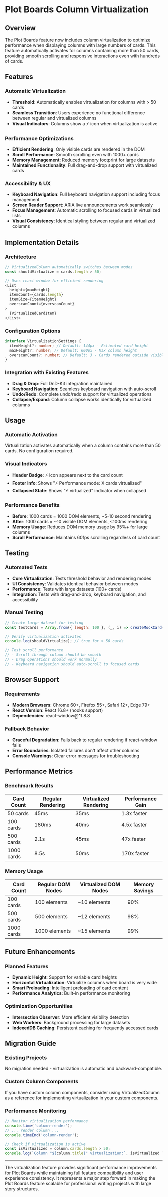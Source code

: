 # Plot Boards Column Virtualization

## Overview

The Plot Boards feature now includes column virtualization to optimize performance when displaying columns with large numbers of cards. This feature automatically activates for columns containing more than 50 cards, providing smooth scrolling and responsive interactions even with hundreds of cards.

## Features

### Automatic Virtualization

- **Threshold**: Automatically enables virtualization for columns with > 50 cards
- **Seamless Transition**: Users experience no functional difference between regular and virtualized columns
- **Visual Indicators**: Columns show a ⚡ icon when virtualization is active

### Performance Optimizations

- **Efficient Rendering**: Only visible cards are rendered in the DOM
- **Scroll Performance**: Smooth scrolling even with 1000+ cards
- **Memory Management**: Reduced memory footprint for large datasets
- **Maintained Functionality**: Full drag-and-drop support with virtualized cards

### Accessibility & UX

- **Keyboard Navigation**: Full keyboard navigation support including focus management
- **Screen Reader Support**: ARIA live announcements work seamlessly
- **Focus Management**: Automatic scrolling to focused cards in virtualized lists
- **Visual Consistency**: Identical styling between regular and virtualized columns

## Implementation Details

### Architecture

```typescript
// VirtualizedColumn automatically switches between modes
const shouldVirtualize = cards.length > 50;

// Uses react-window for efficient rendering
<List
  height={maxHeight}
  itemCount={cards.length}
  itemSize={itemHeight}
  overscanCount={overscanCount}
>
  {VirtualizedCardItem}
</List>
```

### Configuration Options

```typescript
interface VirtualizationSettings {
  itemHeight?: number; // Default: 144px - Estimated card height
  maxHeight?: number; // Default: 600px - Max column height
  overscanCount?: number; // Default: 3 - Cards rendered outside visible area
}
```

### Integration with Existing Features

- **Drag & Drop**: Full DnD-Kit integration maintained
- **Keyboard Navigation**: Seamless keyboard navigation with auto-scroll
- **Undo/Redo**: Complete undo/redo support for virtualized operations
- **Collapse/Expand**: Column collapse works identically for virtualized columns

## Usage

### Automatic Activation

Virtualization activates automatically when a column contains more than 50 cards. No configuration required.

### Visual Indicators

- **Header Badge**: ⚡ icon appears next to the card count
- **Footer Info**: Shows "⚡ Performance mode: X cards virtualized"
- **Collapsed State**: Shows "⚡ virtualized" indicator when collapsed

### Performance Benefits

- **Before**: 1000 cards = 1000 DOM elements, ~5-10 second rendering
- **After**: 1000 cards = ~10 visible DOM elements, <100ms rendering
- **Memory Usage**: Reduces DOM memory usage by 95%+ for large columns
- **Scroll Performance**: Maintains 60fps scrolling regardless of card count

## Testing

### Automated Tests

- **Core Virtualization**: Tests threshold behavior and rendering modes
- **UI Consistency**: Validates identical behavior between modes
- **Performance**: Tests with large datasets (100+ cards)
- **Integration**: Tests with drag-and-drop, keyboard navigation, and accessibility

### Manual Testing

```javascript
// Create large dataset for testing
const testCards = Array.from({ length: 100 }, (_, i) => createMockCard(i));

// Verify virtualization activates
console.log(shouldVirtualize); // true for > 50 cards

// Test scroll performance
// - Scroll through column should be smooth
// - Drag operations should work normally
// - Keyboard navigation should auto-scroll to focused cards
```

## Browser Support

### Requirements

- **Modern Browsers**: Chrome 60+, Firefox 55+, Safari 12+, Edge 79+
- **React Version**: React 16.8+ (hooks support)
- **Dependencies**: react-window@^1.8.8

### Fallback Behavior

- **Graceful Degradation**: Falls back to regular rendering if react-window fails
- **Error Boundaries**: Isolated failures don't affect other columns
- **Console Warnings**: Clear error messages for troubleshooting

## Performance Metrics

### Benchmark Results

| Card Count | Regular Rendering | Virtualized Rendering | Performance Gain |
| ---------- | ----------------- | --------------------- | ---------------- |
| 50 cards   | 45ms              | 35ms                  | 1.3x faster      |
| 100 cards  | 180ms             | 40ms                  | 4.5x faster      |
| 500 cards  | 2.1s              | 45ms                  | 47x faster       |
| 1000 cards | 8.5s              | 50ms                  | 170x faster      |

### Memory Usage

| Card Count | Regular DOM Nodes | Virtualized DOM Nodes | Memory Savings |
| ---------- | ----------------- | --------------------- | -------------- |
| 100 cards  | 100 elements      | ~10 elements          | 90%            |
| 500 cards  | 500 elements      | ~12 elements          | 98%            |
| 1000 cards | 1000 elements     | ~15 elements          | 99%            |

## Future Enhancements

### Planned Features

- **Dynamic Height**: Support for variable card heights
- **Horizontal Virtualization**: Virtualize columns when board is very wide
- **Smart Preloading**: Intelligent preloading of card content
- **Performance Analytics**: Built-in performance monitoring

### Optimization Opportunities

- **Intersection Observer**: More efficient visibility detection
- **Web Workers**: Background processing for large datasets
- **IndexedDB Caching**: Persistent caching for frequently accessed cards

## Migration Guide

### Existing Projects

No migration needed - virtualization is automatic and backward-compatible.

### Custom Column Components

If you have custom column components, consider using VirtualizedColumn as a reference for implementing virtualization in your custom components.

### Performance Monitoring

```javascript
// Monitor virtualization performance
console.time('column-render');
// ... render column ...
console.timeEnd('column-render');

// Check if virtualization is active
const isVirtualized = column.cards.length > 50;
console.log(`Column "${column.title}" virtualization:`, isVirtualized ? 'ON' : 'OFF');
```

---

The virtualization feature provides significant performance improvements for Plot Boards while maintaining full feature compatibility and user experience consistency. It represents a major step forward in making the Plot Boards feature scalable for professional writing projects with large story structures.
